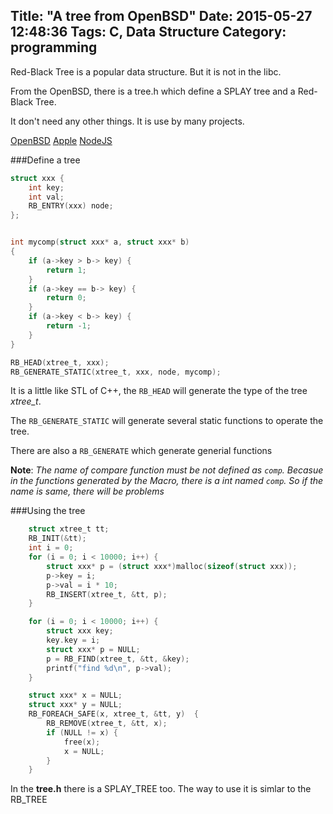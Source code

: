 Title: "A tree from OpenBSD"
Date: 2015-05-27 12:48:36
Tags: C, Data Structure
Category: programming
---

Red-Black Tree is a popular data structure. But it is not in the libc.

From the OpenBSD, there is a tree.h which define a SPLAY tree and a Red-Black Tree.

It don't need any other things.  It is use by many projects.

[OpenBSD](http://cvsweb.openbsd.org/cgi-bin/cvsweb/src/sys/sys/tree.h)
[Apple](http://www.opensource.apple.com/source/xnu/xnu-1456.1.26/bsd/sys/tree.h)
[NodeJS](https://github.com/joyent/node/blob/master/src/tree.h)

###Define a tree
``` C
struct xxx {
    int key;
    int val;
    RB_ENTRY(xxx) node;
};


int mycomp(struct xxx* a, struct xxx* b)
{
    if (a->key > b-> key) {
        return 1;
    }
    if (a->key == b-> key) {
        return 0;
    }
    if (a->key < b-> key) {
        return -1;
    }
}

RB_HEAD(xtree_t, xxx);
RB_GENERATE_STATIC(xtree_t, xxx, node, mycomp);
```

It is a little like STL of C++, the `RB_HEAD` will generate the type of the tree *xtree_t*.

The `RB_GENERATE_STATIC` will generate several static functions to operate the tree.

There are also a `RB_GENERATE` which generate generial functions

**Note**: *The name of compare function must be not defined as `comp`. Becasue in the functions 
generated by the Macro, there is a int named `comp`. So if the name is same, there will be problems*  

###Using the tree
``` C
    struct xtree_t tt;
    RB_INIT(&tt);
    int i = 0;
    for (i = 0; i < 10000; i++) {
        struct xxx* p = (struct xxx*)malloc(sizeof(struct xxx));
        p->key = i;
        p->val = i * 10;
        RB_INSERT(xtree_t, &tt, p);
    }

    for (i = 0; i < 10000; i++) {
        struct xxx key;
        key.key = i;
        struct xxx* p = NULL;
        p = RB_FIND(xtree_t, &tt, &key);
        printf("find %d\n", p->val);
    }

    struct xxx* x = NULL;
    struct xxx* y = NULL;
    RB_FOREACH_SAFE(x, xtree_t, &tt, y)  {
        RB_REMOVE(xtree_t, &tt, x);
        if (NULL != x) {
            free(x);
            x = NULL;
        }
    }
```

In the **tree.h** there is a SPLAY_TREE too. The way to use it is simlar to the RB_TREE
